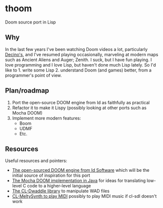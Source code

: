 # thoom
Doom source port in Lisp

## Why

In the last few years I've been watching Doom videos a lot,
particularly [Decino's](https://www.youtube.com/@decino), and I've
resumed playing occasionally, marveling at modern maps such as Ancient
Aliens and Auger; Zenith. I suck, but I have fun playing. I love programming and I love Lisp, but haven't done much Lisp lately. So I'd like to 1. write some Lisp 2. understand Doom (and games) better, from a programmer's point of view.

## Plan/roadmap

1. Port the open-source DOOM engine from Id as faithfully as practical
2. Refactor it to make it Lispy (possibly looking at other ports such as Mocha DOOM)
3. Implement more modern features:
    - Boom
    - UDMF
    - Etc.

## Resources

Useful resources and pointers:
- [The open-sourced DOOM engine from Id Software](https://github.com/id-Software/DOOM) which will be the initial source of inspiration for this port
- [The Mocha DOOM implementation in Java](https://github.com/gaborbata/vanilla-mocha-doom) for ideas for translating low-level C code to a higher-level language
- [The CL-Dwaddle library](https://chiselapp.com/user/MistressRemilia/repository/cl-dwaddle/index) to manipulate WAD files
- [CL-MeltySynth to play MIDI](https://chiselapp.com/user/MistressRemilia/repository/CL-MeltySynth/home) possibly to play MIDI music if cl-sdl doesn't work
